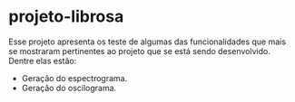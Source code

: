 # projeto-librosa

Esse projeto apresenta os teste de algumas das funcionalidades que mais se mostraram pertinentes ao projeto que se está sendo desenvolvido.
Dentre elas estão:
- Geração do espectrograma.
- Geração do oscilograma.
